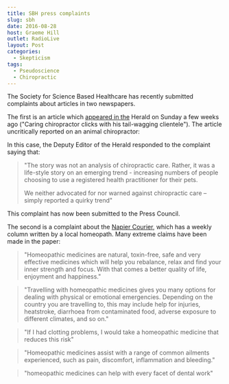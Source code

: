 ```yaml
---
title: SBH press complaints
slug: sbh
date: 2016-08-28
host: Graeme Hill
outlet: RadioLive
layout: Post
categories:
  - Skepticism
tags:
  - Pseudoscience
  - Chiropractic
---
```


The Society for Science Based Healthcare has recently submitted complaints about articles in two newspapers.

<!-- more -->

The first is an article which [appeared in the](http://www.nzherald.co.nz/lifestyle/news/article.cfm?c_id=6&objectid=11684489) Herald on Sunday a few weeks ago ("Caring chiropractor clicks with his tail-wagging clientele"). The article uncritically reported on an animal chiropractor:

In this case, the Deputy Editor of the Herald responded to the complaint saying that:

> "The story was not an analysis of chiropractic care. Rather, it was a life-style story on an emerging trend - increasing numbers of people choosing to use a registered health practitioner for their pets.
>
> We neither advocated for nor warned against chiropractic care – simply reported a quirky trend"

This complaint has now been submitted to the Press Council.

The second is a complaint about the [Napier Courier](https://docs.google.com/document/d/10j-S-ckOx2XseIhX0DGaiPtsNcPBLvQ4KFEcsTdky2M), which has a weekly column written by a local homeopath. Many extreme claims have been made in the paper:

> "Homeopathic medicines are natural, toxin-free, safe and very effective medicines which will help you rebalance, relax and find your inner strength and focus. With that comes a better quality of life, enjoyment and happiness."

> "Travelling with homeopathic medicines gives you many options for dealing with physical or emotional emergencies. Depending on the country you are travelling to, this may include help for injuries, heatstroke, diarrhoea from contaminated food, adverse exposure to different climates, and so on."

> "If I had clotting problems, I would take a homeopathic medicine that reduces this risk"

> "Homeopathic medicines assist with a range of common ailments experienced, such as pain, discomfort, inflammation and bleeding."

> "homeopathic medicines can help with every facet of dental work"
